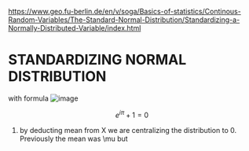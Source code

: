 https://www.geo.fu-berlin.de/en/v/soga/Basics-of-statistics/Continous-Random-Variables/The-Standard-Normal-Distribution/Standardizing-a-Normally-Distributed-Variable/index.html



# STANDARDIZING NORMAL DISTRIBUTION

with formula
![image](https://user-images.githubusercontent.com/21141607/164603548-75e11d35-5f8a-4373-a85f-9bee3bd2814e.png)
```math
e^{i\pi} + 1 = 0
```

1. by deducting mean from X we are centralizing the distribution to 0. Previously the mean was \mu but
